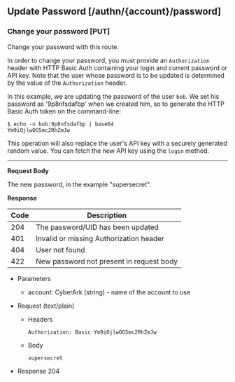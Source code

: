 ## Update Password [/authn/{account}/password]

### Change your password [PUT]

Change your password with this route.

In order to change your password, you must provide an `Authorization` header with
HTTP Basic Auth containing your login and current password or API key.
Note that the user whose password is to be updated is determined by
the value of the `Authorization` header.

In this example, we are updating the password of the user `bob`.
We set his password as '9p8nfsdafbp' when we created him, so to generate
the HTTP Basic Auth token on the command-line:

```
$ echo -n bob:9p8nfsdafbp | base64
Ym9iOjlwOG5mc2RhZmJw
```

This operation will also replace the user's API key with a securely
generated random value. You can fetch the new API key using the `login` method.

---

<!-- include(partials/auth_header_table.md) -->

**Request Body**

The new password, in the example "supersecret".

**Response**

|Code|Description                             |
|----|----------------------------------------|
|204 |The password/UID has been updated       |
|401 |Invalid or missing Authorization header |
|404 |User not found                          |
|422 |New password not present in request body|

+ Parameters
  + account: CyberArk (string) - name of the account to use

+ Request (text/plain)
    + Headers

        ```
        Authorization: Basic Ym9iOjlwOG5mc2RhZmJw
        ```
    
    + Body

        ```
        supersecret
        ```

+ Response 204
